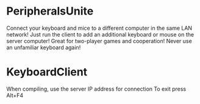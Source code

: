 # PeripheralsUnite
Connect your keyboard and mice to a different computer in the same LAN network!
Just run the client to add an additional keyboard or mouse on the server computer!
Great for two-player games and cooperation! Never use an unfamiliar keyboard again!

# KeyboardClient
When compiling, use the server IP address for connection
To exit press Alt+F4
